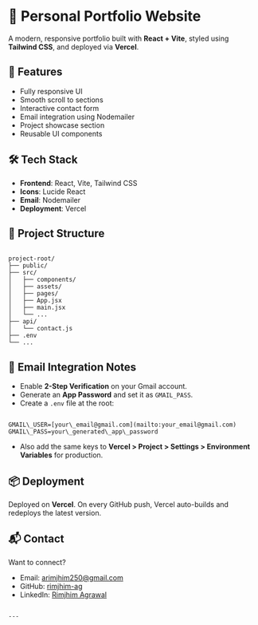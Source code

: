 
# 💼 Personal Portfolio Website

A modern, responsive portfolio built with **React + Vite**, styled using **Tailwind CSS**, and deployed via **Vercel**.

## 🚀 Features

- Fully responsive UI
- Smooth scroll to sections
- Interactive contact form
- Email integration using Nodemailer
- Project showcase section
- Reusable UI components

## 🛠 Tech Stack

- **Frontend**: React, Vite, Tailwind CSS
- **Icons**: Lucide React
- **Email**: Nodemailer
- **Deployment**: Vercel

## 📁 Project Structure

```

project-root/
├── public/
├── src/
│   ├── components/
│   ├── assets/
│   ├── pages/
│   ├── App.jsx
│   ├── main.jsx
│   └── ...
├── api/
│   └── contact.js
├── .env
└── ...

```

## 📧 Email Integration Notes

- Enable **2-Step Verification** on your Gmail account.
- Generate an **App Password** and set it as `GMAIL_PASS`.
- Create a `.env` file at the root:

```

GMAIL\_USER=[your\_email@gmail.com](mailto:your_email@gmail.com)
GMAIL\_PASS=your\_generated\_app\_password

```

- Also add the same keys to **Vercel > Project > Settings > Environment Variables** for production.

## 📦 Deployment

Deployed on **Vercel**. On every GitHub push, Vercel auto-builds and redeploys the latest version.

## 📬 Contact

Want to connect?

- Email: [arimjhim250@gmail.com](mailto:arimjhim250@gmail.com)
- GitHub: [rimjhim-ag](https://github.com/rimjhim-ag)
- LinkedIn: [Rimjhim Agrawal](https://www.linkedin.com/in/rimjhim-agrawal23000/)
```

---

